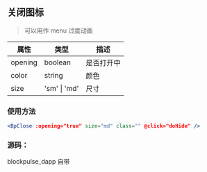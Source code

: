 ## 关闭图标

> 可以用作 menu 过度动画

| 属性    | 类型         | 描述       |
| ------- | ------------ | ---------- |
| opening | boolean      | 是否打开中 |
| color   | string       | 颜色       |
| size    | 'sm' \| 'md' | 尺寸       |

### 使用方法

```jsx
<BpClose :opening="true" size="md" class="" @click="doHide" />
```

### 源码：

blockpulse_dapp 自带

